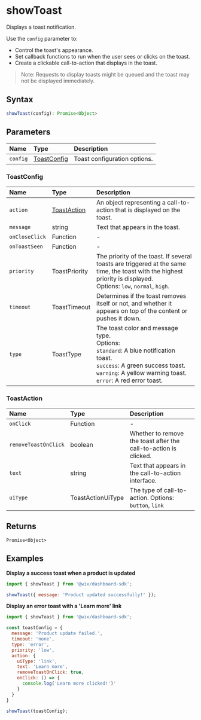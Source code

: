 # showToast

Displays a toast notification. 

Use the `config` parameter to:
* Control the toast's appearance.
* Set callback functions to run when the user sees or clicks on the toast.
* Create a clickable call-to-action that displays in the toast.

>Note: Requests to display toasts might be queued and the toast may not be displayed immediately.

## Syntax
```js
showToast(config): Promise<Object>
```

## Parameters

| Name | Type | Description |
| :------ | :------ | :------ |
| `config` | [ToastConfig](#toastconfig) | Toast configuration options. |

### ToastConfig

| Name | Type | Description |
| :------ | :------ | :------ |
| `action` | [ToastAction](#toastaction) | An object representing a call-to-action that is displayed on the toast. |
| `message` | string | Text that appears in the toast. |
| `onCloseClick` | Function | - |
| `onToastSeen` | Function | - |
| `priority` | ToastPriority | The priority of the toast. If several toasts are triggered at the same time, the toast with the highest priority is displayed. </br>Options: `low`, `normal`, `high`. |
| `timeout` | ToastTimeout | Determines if the toast removes itself or not, and whether it appears on top of the content or pushes it down. |
| `type` | ToastType | The toast color and message type. </br>Options: </br>`standard`: A blue notification toast. </br>`success`: A green success toast. </br>`warning`: A yellow warning toast. </br>`error`: A red error toast. |

### ToastAction

| Name | Type | Description |
| :------ | :------ | :------ |
| `onClick` | Function | - |
| `removeToastOnClick` | boolean | Whether to remove the toast after the call-to-action is clicked. |
| `text` | string | Text that appears in the call-to-action interface. |
| `uiType` | ToastActionUiType | The type of call-to-action. Options: `button`, `link` |

## Returns
```
Promise<Object>
```


## Examples

**Display a success toast when a product is updated**

```js
import { showToast } from '@wix/dashboard-sdk';

showToast({ message: 'Product updated successfully!' });
```

**Display an error toast with a 'Learn more' link**

```js
import { showToast } from '@wix/dashboard-sdk';

const toastConfig = {
  message: 'Product update failed.',
  timeout: 'none',
  type: 'error',
  priority: 'low',
  action: {
    uiType: 'link',
    text: 'Learn more',
    removeToastOnClick: true,
    onClick: () => {
      console.log('Learn more clicked!')'
    }
  }
}

showToast(toastConfig);
```